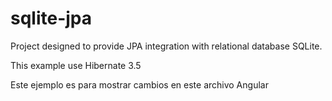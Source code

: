 sqlite-jpa
==========

Project designed 
to provide JPA integration with relational database SQLite.

This example use Hibernate 3.5 

Este ejemplo es para mostrar cambios en este archivo
Angular